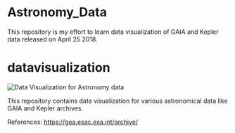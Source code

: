# Astronomy_Data
This repository is my effort to learn data visualization of GAIA and Kepler data released on April 25 2018.
# datavisualization
![Data Visualization for Astronomy data](cepheids_variables.gif)

This repository contains data visualization for various astronomical data like GAIA and Kepler archives.

References:
https://gea.esac.esa.int/archive/

	
